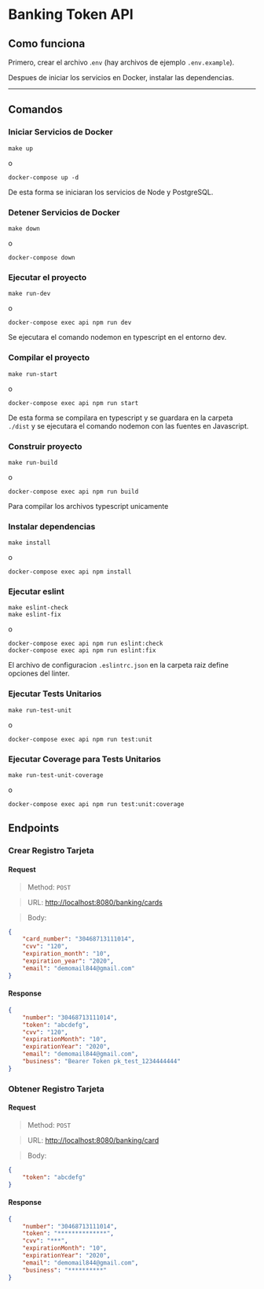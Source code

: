 # Banking Token API

## Como funciona

Primero, crear el archivo .`env` (hay archivos de ejemplo `.env.example`).

Despues de iniciar los servicios en Docker, instalar las dependencias.

---

## Comandos

### Iniciar Servicios de Docker

```shell
make up
```

o

```shell
docker-compose up -d
```

De esta forma se iniciaran los servicios de Node y PostgreSQL.


### Detener Servicios de Docker

```shell
make down
```

o

```shell
docker-compose down
```

### Ejecutar el proyecto

```shell
make run-dev
```

o

```shell
docker-compose exec api npm run dev
```

Se ejecutara el comando nodemon en typescript en el entorno dev.

### Compilar el proyecto

```shell
make run-start
```

o

```shell
docker-compose exec api npm run start
```

De esta forma se compilara en typescript y se guardara en la carpeta `./dist` y se ejecutara el comando nodemon con las fuentes en Javascript.

### Construir proyecto

```shell
make run-build
```

o

```shell
docker-compose exec api npm run build
```

Para compilar los archivos typescript unicamente

### Instalar dependencias

```shell
make install
```

o

```shell
docker-compose exec api npm install
```

### Ejecutar eslint

```shell
make eslint-check
make eslint-fix
```

o

```shell
docker-compose exec api npm run eslint:check
docker-compose exec api npm run eslint:fix
```

El archivo de configuracion `.eslintrc.json` en la carpeta raiz define opciones del linter.

### Ejecutar Tests Unitarios

```shell
make run-test-unit
```

o

```shell
docker-compose exec api npm run test:unit
```

### Ejecutar Coverage para Tests Unitarios

```shell
make run-test-unit-coverage
```

o

```shell
docker-compose exec api npm run test:unit:coverage
```


## Endpoints


### Crear Registro Tarjeta

#### Request

> Method: `POST`

> URL: [http://localhost:8080/banking/cards](http://localhost:8080/banking/cards)

> Body:

```json
{
    "card_number": "30468713111014",
    "cvv": "120",
    "expiration_month": "10",
    "expiration_year": "2020",
    "email": "demomail844@gmail.com"
}
```

#### Response

```json
{
    "number": "30468713111014",
    "token": "abcdefg",
    "cvv": "120",
    "expirationMonth": "10",
    "expirationYear": "2020",
    "email": "demomail844@gmail.com",
    "business": "Bearer Token pk_test_1234444444"
}
```

### Obtener Registro Tarjeta

#### Request

> Method: `POST`

> URL: [http://localhost:8080/banking/card](http://localhost:8080/banking/card)

> Body:

```json
{
    "token": "abcdefg"
}
```

#### Response

```json
{
    "number": "30468713111014",
    "token": "**************",
    "cvv": "***",
    "expirationMonth": "10",
    "expirationYear": "2020",
    "email": "demomail844@gmail.com",
    "business": "**********"
}
```
